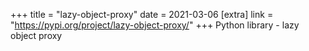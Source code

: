 +++
title = "lazy-object-proxy"
date = 2021-03-06
[extra]
link = "https://pypi.org/project/lazy-object-proxy/"
+++
Python library - lazy object proxy

